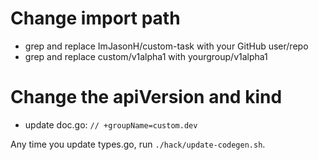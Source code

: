 # Change import path

* grep and replace ImJasonH/custom-task with your GitHub user/repo
* grep and replace custom/v1alpha1 with yourgroup/v1alpha1

# Change the apiVersion and kind

* update doc.go: `// +groupName=custom.dev`

Any time you update types.go, run `./hack/update-codegen.sh`.
